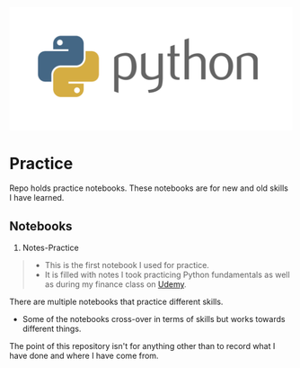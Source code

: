 ![alt text](https://github.com/PattiCakes59/Practice/blob/main/Images/python-logo.png)
# Practice
Repo holds practice notebooks. These notebooks are for new and old skills I have learned.
## Notebooks
1. Notes-Practice
 >- This is the first notebook I used for practice.
 >- It is filled with notes I took practicing Python fundamentals as well as during my finance class on [Udemy](https://www.udemy.com/course/python-for-finance-investment-fundamentals-data-analytics/).

There are multiple notebooks that practice different skills.
- Some of the notebooks cross-over in terms of skills but works towards different things.

The point of this repository isn't for anything other than to record what I have done and where I have come from.
